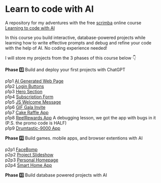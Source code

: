 # Learn to code with AI

A repository for my adventures with the free [scrimba](https://scrimba.com) online course [Learning to code with AI](https://scrimba.com/learn/aicoding)

In this course you build interactive, database-powered projects while learning how to write effective prompts and debug and refine your code with the help of AI. No coding experience needed!

I will store my projects from the 3 phases of this course below 👇 

**Phase 1️⃣** Build and deploy your first projects with ChatGPT

p1p1 [AI Generated Web Page](https://thebimsider.github.io/AICoding/p1p1/)   
p1p2 [Login Buttons](https://thebimsider.github.io/AICoding/p1p2/)   
p1p3 [Hero Section](https://thebimsider.github.io/AICoding/p1p3/)   
p1p4 [Subscription Form](https://thebimsider.github.io/AICoding/p1p4/)    
p1p5 [JS Welcome Message](https://thebimsider.github.io/AICoding/p1p5/)     
p1p6 [GIF Gala Invite](https://thebimsider.github.io/AICoding/p1p6/)    
p1p7 [Cake Raffle App](https://thebimsider.github.io/AICoding/p1p7/)    
p1p8 [ReelRewards App](https://thebimsider.github.io/AICoding/p1p8/) A debugging lesson, we got the app with bugs in it (P.S. the promo code is HALF)    
p1p9 [Drumtastic-9000 App](https://thebimsider.github.io/AICoding/p1p9/)    

**Phase 2️⃣** Build games. mobile apps, and browser extentions with AI

p2p1 [FaceBomp](https://thebimsider.github.io/AICoding/p2p1/)   
p2p2 [Project Slideshow](https://thebimsider.github.io/AICoding/p2p2/)   
p2p3 [Personal Homepage](https://thebimsider.github.io/AICoding/p2p3/)     
p2p4 [Smart Home App](https://thebimsider.github.io/AICoding/p2p4/)     


**Phase 3️⃣** Build database powered projects with AI
